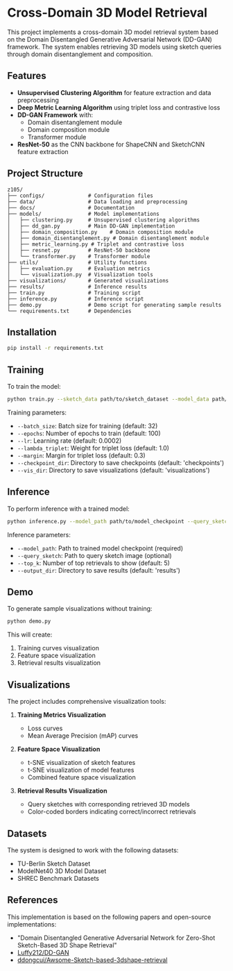 # Cross-Domain 3D Model Retrieval

This project implements a cross-domain 3D model retrieval system based on the Domain Disentangled Generative Adversarial Network (DD-GAN) framework. The system enables retrieving 3D models using sketch queries through domain disentanglement and composition.

## Features

- **Unsupervised Clustering Algorithm** for feature extraction and data preprocessing
- **Deep Metric Learning Algorithm** using triplet loss and contrastive loss
- **DD-GAN Framework** with:
  - Domain disentanglement module
  - Domain composition module
  - Transformer module
- **ResNet-50** as the CNN backbone for ShapeCNN and SketchCNN feature extraction

## Project Structure

```
z105/
├── configs/              # Configuration files
├── data/                 # Data loading and preprocessing
├── docs/                 # Documentation
├── models/               # Model implementations
│   ├── clustering.py     # Unsupervised clustering algorithms
│   ├── dd_gan.py         # Main DD-GAN implementation
│   ├── domain_composition.py    # Domain composition module
│   ├── domain_disentanglement.py # Domain disentanglement module
│   ├── metric_learning.py # Triplet and contrastive loss
│   ├── resnet.py         # ResNet-50 backbone
│   └── transformer.py    # Transformer module
├── utils/                # Utility functions
│   ├── evaluation.py     # Evaluation metrics
│   └── visualization.py  # Visualization tools
├── visualizations/       # Generated visualizations
├── results/              # Inference results
├── train.py              # Training script
├── inference.py          # Inference script
├── demo.py               # Demo script for generating sample results
└── requirements.txt      # Dependencies
```

## Installation

```bash
pip install -r requirements.txt
```

## Training

To train the model:

```bash
python train.py --sketch_data path/to/sketch_dataset --model_data path/to/model_dataset
```

Training parameters:
- `--batch_size`: Batch size for training (default: 32)
- `--epochs`: Number of epochs to train (default: 100)
- `--lr`: Learning rate (default: 0.0002)
- `--lambda_triplet`: Weight for triplet loss (default: 1.0)
- `--margin`: Margin for triplet loss (default: 0.3)
- `--checkpoint_dir`: Directory to save checkpoints (default: 'checkpoints')
- `--vis_dir`: Directory to save visualizations (default: 'visualizations')

## Inference

To perform inference with a trained model:

```bash
python inference.py --model_path path/to/model_checkpoint --query_sketch path/to/sketch_image
```

Inference parameters:
- `--model_path`: Path to trained model checkpoint (required)
- `--query_sketch`: Path to query sketch image (optional)
- `--top_k`: Number of top retrievals to show (default: 5)
- `--output_dir`: Directory to save results (default: 'results')

## Demo

To generate sample visualizations without training:

```bash
python demo.py
```

This will create:
1. Training curves visualization
2. Feature space visualization
3. Retrieval results visualization

## Visualizations

The project includes comprehensive visualization tools:

1. **Training Metrics Visualization**
   - Loss curves
   - Mean Average Precision (mAP) curves

2. **Feature Space Visualization**
   - t-SNE visualization of sketch features
   - t-SNE visualization of model features
   - Combined feature space visualization

3. **Retrieval Results Visualization**
   - Query sketches with corresponding retrieved 3D models
   - Color-coded borders indicating correct/incorrect retrievals

## Datasets

The system is designed to work with the following datasets:
- TU-Berlin Sketch Dataset
- ModelNet40 3D Model Dataset
- SHREC Benchmark Datasets

## References

This implementation is based on the following papers and open-source implementations:
- "Domain Disentangled Generative Adversarial Network for Zero-Shot Sketch-Based 3D Shape Retrieval"
- [Luffy212/DD-GAN](https://github.com/Luffy212/DD-GAN)
- [ddongcui/Awsome-Sketch-based-3dshape-retrieval](https://github.com/ddongcui/Awsome-Sketch-based-3dshape-retrieval)
